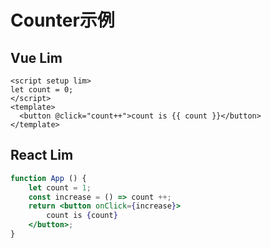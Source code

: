 # Counter示例

## Vue Lim

<CodeBox name="Vue Counter" :is-vue="true"/>

```vue
<script setup lim>
let count = 0;
</script>
<template>
  <button @click="count++">count is {{ count }}</button>
</template>
```

## React Lim

<CodeBox name="React Counter"/>

```jsx
function App () {
    let count = 1;
    const increase = () => count ++;
    return <button onClick={increase}>
        count is {count}
    </button>;
}
```